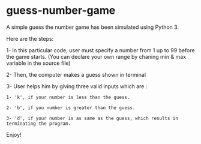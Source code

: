 # guess-number-game
A simple guess the number game has been simulated using Python 3.

Here are the steps:

1- In this particular code, user must specify a number from 1 up to 99 before the game starts. (You can declare your own range by chaning min & max variable in the source file)

2- Then, the computer makes a guess shown in terminal

3- User helps him by giving three valid inputs which are : 
 
    1- 'k', if your number is less than the guess.
    
    2- 'b', if you number is greater than the guess.
    
    3- 'd', if your number is as same as the guess, which results in terminating the program.

Enjoy!
